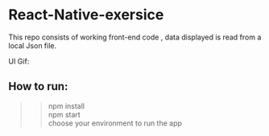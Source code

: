 # React-Native-exersice

This repo consists of working front-end code , data displayed is read from a local Json file. 

UI Gif: 


## How to run:

> > npm install <br>
> > npm start <br>
> > choose your environment to run the app <br>
